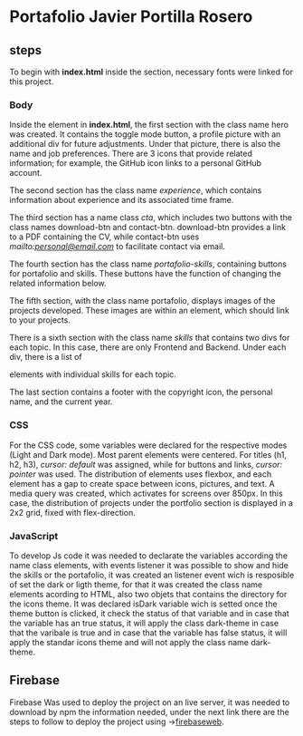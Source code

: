 # Portafolio Javier Portilla Rosero

## steps

To begin with **index.html** inside the *<head>* section, necessary fonts were linked for this project.

### Body

Inside the *<body>* element in **index.html**, the first section with the class name hero was created. It contains the toggle mode button, a profile picture with an additional div for future adjustments. Under that picture, there is also the name and job preferences. There are 3 icons that provide related information; for example, the GitHub icon links to a personal GitHub account.

The second section has the class name *experience*, which contains information about experience and its associated time frame.

The third section has a name class *cta*, which includes two buttons with the class names download-btn and contact-btn. download-btn provides a link to a PDF containing the CV, while contact-btn uses *mailto:personal@email.com* to facilitate contact via email.

The fourth section has the class name *portafolio-skills*, containing buttons for portafolio and skills. These buttons have the function of changing the related information below.

The fifth section, with the class name portafolio, displays images of the projects developed. These images are within an *<a>* element, which should link to your projects.

There is a sixth section with the class name *skills* that contains two divs for each topic. In this case, there are only Frontend and Backend. Under each div, there is a list of *<p>* elements with individual skills for each topic.

The last section contains a footer with the copyright icon, the personal name, and the current year.

### CSS

For the CSS code, some variables were declared for the respective modes (Light and Dark mode). Most parent elements were centered. For titles (h1, h2, h3), *cursor: default* was assigned, while for buttons and links, *cursor: pointer* was used. The distribution of elements uses flexbox, and each element has a gap to create space between icons, pictures, and text. A media query was created, which activates for screens over 850px. In this case, the distribution of projects under the portfolio section is displayed in a 2x2 grid, fixed with flex-direction.

### JavaScript

To develop Js code it was needed to declarate the variables according the name class elements, with events listener it was possible to show and hide the skills or the portafolio, it was created an listener event wich is resposible of set the dark or ligth theme, for that it was created the class name elements acording to HTML, also two objets that contains the directory for the icons theme. It was declared isDark variable wich is setted once the theme button is clicked, it check the status of that variable and in case that the variable has an true status, it will apply the class dark-theme in case that the varibale is true and in case that the variable has false status, it will apply the standar icons theme and will not apply the class name dark-theme.

## Firebase

Firebase Was used to deploy the project on an live server, it was needed to download by npm the information needed, under the next link there are the steps to follow to deploy the project using ->[firebaseweb](https://firebase.google.com/docs/hosting?authuser=0&_gl=1*61ulvf*_ga*MTcwOTE2MDA1Ni4xNjk2NjA3ODU2*_ga_CW55HF8NVT*MTY5NjY4OTk1OS4yLjEuMTY5NjY4OTk4NC4zNS4wLjA.&hl=es-419#implementation_path).